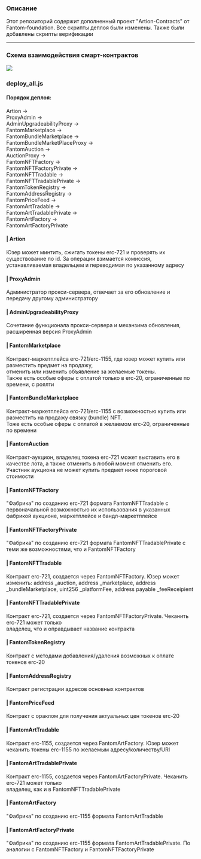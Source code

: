 ### Описание

Этот репозиторий содержит дополненный проект "Artion-Contracts" от Fantom-foundation. 
Все скрипты деплоя были изменены. Также были добавлены скрипты верификации

***

### Схема взаимодействия смарт-контрактов

![](https://ipfs.io/ipfs/QmPcong3UfkoxAtD4mGvAGtEsNwndtAYH5uAyfkqoPumAL?filename=Fantom_new.png)

### deploy_all.js

#### Порядок деплоя:  

Artion ->  
ProxyAdmin ->  
AdminUpgradeabilityProxy ->  
FantomMarketplace ->  
FantomBundleMarketplace ->  
FantomBundleMarketPlaceProxy ->  
FantomAuction ->  
AuctionProxy ->  
FantomNFTFactory ->  
FantomNFTFactoryPrivate ->  
FantomNFTTradable ->  
FantomNFTTradablePrivate ->  
FantomTokenRegistry ->  
FantomAddressRegistry ->  
FantomPriceFeed ->  
FantomArtTradable ->  
FantomArtTradablePrivate ->  
FantomArtFactory ->  
FantomArtFactoryPrivate

#### | Artion
Юзер может минтить, сжигать токены erc-721 и проверять их существование по id.  За операции
взимается комиссия, устанавливаемая владельцем и переводимая по указанному адресу

#### | ProxyAdmin
Администратор прокси-сервера, отвечает за его обновление и передачу другому администратору

#### | AdminUpgradeabilityProxy
Сочетание функционала прокси-сервера и механзима обновления, расширенная версия ProxyAdmin

#### | FantomMarketplace
Контракт-маркетплейса erc-721/erc-1155, где юзер может купить или разместить предмет на продажу,  
отменить или изменить объявление за желаемые токены.  
Также есть особые оферы с оплатой только в  erc-20, ограниченные по времени, c роялти

#### | FantomBundleMarketplace
Контракт-маркетплейса erc-721/erc-1155 с возможностью купить или разместить на продажу связку (bundle) NFT.  
Тоже есть особые оферы с оплатой в желаемом erc-20, ограниченные по времени

#### | FantomAuction
Контракт-аукцион, владелец токена erc-721 может выставить его в качестве лота, а также отменить в любой момент отменить его.  
Участник аукциона не может купить предмет ниже пороговой стоимости

#### | FantomNFTFactory
"Фабрика" по созданию erc-721 формата FantomNFTTradable с первоначальной возможностью их использования в указанных фабрикой аукционе, маркетплейсе и бандл-маркетплейсе

#### | FantomNFTFactoryPrivate
"Фабрика" по созданию erc-721 формата FantomNFTTradablePrivate с теми же возможностями, что и FantomNFTFactory

#### | FantomNFTTradable
Контракт erc-721, cоздается через FantomNFTFactory. Юзер может изменить: address _auction, address _marketplace, address _bundleMarketplace, uint256 _platformFee, address payable _feeReceipient

#### | FantomNFTTradablePrivate
Контракт erc-721, cоздается через FantomNFTFactoryPrivate. Чеканить erc-721 может только  
владелец, что и оправдывает название контракта 

#### | FantomTokenRegistry
Контракт с методами добавления/удаления возможных к оплате токенов erc-20

#### | FantomAddressRegistry
Контракт регистрации адресов основных контрактов

#### | FantomPriceFeed
Контракт с ораклом для получения актуальных цен токенов erc-20

#### | FantomArtTradable
Контракт erc-1155, cоздается через FantomArtFactory. Юзер может чеканить токены erc-1155 по желаемым адресу/количеству/URI

#### | FantomArtTradablePrivate
Контракт erc-1155, cоздается через FantomArtFactoryPrivate. Чеканить erc-721 может только  
владелец, как и в FantomNFTTradablePrivate

#### | FantomArtFactory
"Фабрика" по созданию erc-1155 формата FantomArtTradable

#### | FantomArtFactoryPrivate
"Фабрика" по созданию erc-1155 формата FantomArtTradablePrivate. По аналогии с FantomNFTFactory и FantomNFTFactoryPrivate